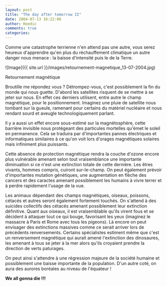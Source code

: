 ```yaml
---
layout: post
title: "The day after tomorrow II"
date: 2004-07-13 16:22:08
author: Hoedic
comments: true
categories: 
---
```



Comme une catastrophe terrienne n'en attend pas une autre, vous serez heureux d'apprendre qu'en plus du réchauffement climatique un autre danger nous menace : la baisse d'intensité puis le  de la Terre.

![Image]({{ site.url }}/images/retournement-magnetique_13-07-2004.jpg)
<div class="photoattrib">Retournement magnétique</div>



Broutille me répondez vous ? Détrompez-vous, c'est possiblement la fin du monde qui nous guette. D'abord les satellites risquent de se mettre à se jeter sur nous. En effet ces derniers utilisent, entre autre le champ magnétique, pour le positionnement. Imaginez une pluie de satellite nous tombant sur la gueule, ramenant pour certains du matériel nucléaire et nous rendant sourd et aveugle technologiquement parlant.

Il y a aussi un effet encore sous-estimé sur la magnétosphère, cette barrière invisible nous protégeant des particules mortelles qu'émet le soleil en permanence. Cela se traduira par d'importantes pannes électriques et informatiques similaires à ce qu'on voit lors d'orages magnétiques solaires mais infiniment plus puissants.

Cette absence de protection magnétique rendra la couche d'ozone encore plus vulnérable amenant selon tout vraisemblance une importante diminuation si ce n'est une extinction totale de cette dernière. Les êtres vivants, hommes compris, cuiront sur-le-champ. On peut également prévoir d'importantes mutation génétiques, une augmentation en flèche des cancers et des caractes amenant possiblement les humains à vivre terrer et à perdre rapidement l'usage de la vue.

Les animaux dépendant des champs magnétiques, oiseaux, poissons, cétacés et autres seront également fortement touchés. On s'attend à des suicides collectifs des cétacés amenant possiblement leur extinction définitive. Quant aux oiseaux, il est vraisemblable qu'ils virent fous et se décident à attaquer tout ce qui bouge, favorisant les yeux (imaginez le massacre à Paris et Rome avec tous les pigeons). Là encore on peut envisager des extinctions massives comme ce serait arriver lors de précédents renversements. Certains spécialistes estiment même que c'est un renversement magnétique qui aurait amené l'extinction des dinosaures, les amenant à tous se jeter à la mer alors qu'ils croyaient prendre la direction de verts paturages.

On peut ainsi s'attendre à une régression majeure de la société humaine et possiblement une baisse importante de la population. D'un autre coté, on aura des aurores boréales au niveau de l'équateur !

**We all gonna die !!!**